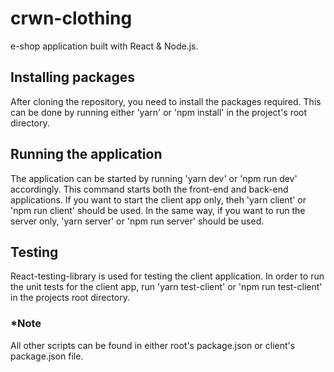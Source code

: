 # crwn-clothing

e-shop application built with React & Node.js.

## Installing packages
After cloning the repository, you need to install the packages required. This can be done by running either 'yarn' or 'npm install'
in the project's root directory.

## Running the application
The application can be started by running 'yarn dev' or 'npm run dev' accordingly. This command starts both the front-end
and back-end applications. If you want to start the client app only, theh 'yarn client' or 'npm run client' should be used. In the same
way, if you want to run the server only, 'yarn server' or 'npm run server' should be used.

## Testing
React-testing-library is used for testing the client application. In order to run the unit tests for the client app,
run 'yarn test-client' or 'npm run test-client' in the projects root directory.

### *Note
All other scripts can be found in either root's package.json or client's package.json file.
